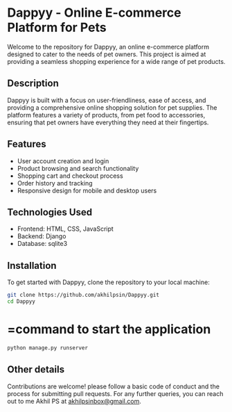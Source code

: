 # Dappyy - Online E-commerce Platform for Pets  
  
Welcome to the repository for Dappyy, an online e-commerce platform designed to cater to the needs of pet owners. This project is aimed at providing a seamless shopping experience for a wide range of pet products.  
  
## Description  
Dappyy is built with a focus on user-friendliness, ease of access, and providing a comprehensive online shopping solution for pet supplies. The platform features a variety of products, from pet food to accessories, ensuring that pet owners have everything they need at their fingertips.  
  
## Features  
- User account creation and login  
- Product browsing and search functionality  
- Shopping cart and checkout process  
- Order history and tracking  
- Responsive design for mobile and desktop users  
  
## Technologies Used  
- Frontend: HTML, CSS, JavaScript
- Backend: Django 
- Database: sqlite3 
  
## Installation  
To get started with Dappyy, clone the repository to your local machine:  
  
```bash  
git clone https://github.com/akhilpsin/Dappyy.git  
cd Dappyy
```
 
# =command to start the application
```bash  
python manage.py runserver  
```
## Other details
Contributions are welcome! please follow a basic code of conduct and the process for submitting pull requests.
For any further queries, you can reach out to me Akhil PS at akhilpsinbox@gmail.com.
